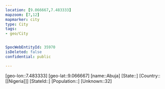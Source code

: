 ```yaml
---
location: [9.066667,7.483333]
mapzoom: [7,12] 
mapmarker: city 
type: City
tags:
- geo/City


SpocWebEntityId: 35970
isDeleted: false
confidential: public

---
```

[geo-lon::7.483333]
[geo-lat::9.066667]
[name::Abuja]
[State::]
[Country::[[Nigeria]]]
[StateId::]
[Population::]
[Unknown::32]

